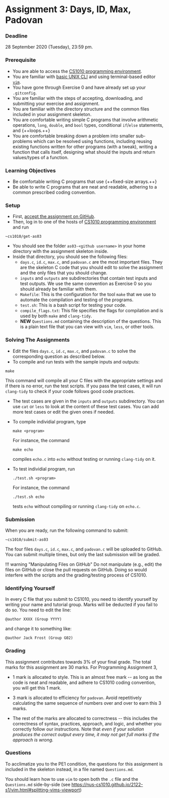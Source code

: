 # Assignment 3: Days, ID, Max, Padovan

### Deadline

28 September 2020 (Tuesday), 23:59 pm.

### Prerequisite

- You are able to access the [CS1010 programming environment](environments.md).
- You are familiar with [basic UNIX CLI](unix.md) and using terminal-based editor [`vim`](vim.md).
- You have gone through Exercise 0 and have already set up your `.gitconfig`.
- You are familiar with the steps of accepting, downloading, and submitting your exercise and assignment.
- You are familiar with the directory structure and the common files included in your assignment skeleton.
- You are comfortable writing simple C programs that involve arithmetic operations, `long`, `double`, and `bool` types, conditional `if`/`else` statements, and {++loops.++}
- You are comfortable breaking down a problem into smaller sub-problems which can be resolved using functions, including reusing existing functions written for other programs (with a tweak), writing a function that calls itself, designing what should the inputs and return values/types of a function.

### Learning Objectives

- Be comfortable writing C programs that use {++fixed-size arrays.++}
- Be able to write C programs that are neat and readable, adhering to a common prescribed coding convention.

### Setup

- First, [accept the assignment on GitHub](https://classroom.github.com/a/qOaqifvD).
- Then, log in to one of the hosts of [CS1010 programming environment](environments.md) and run

```
~cs1010/get-as03
```

- You should see the folder `as03-<github username>` in your home directory with the assignment skeleton inside.
- Inside that directory, you should see the following files:
    - `days.c`, `id.c`, `max.c`, and `padovan.c` are the most important files.  They are the skeleton C code that you should edit to solve the assignment and the only files that you should change.
    - `inputs` and `outputs` are subdirectories that contain test inputs and test outputs.  We use the same convention as Exercise 0 so you should already be familiar with them.
    - `Makefile`: This is the configuration for the tool `make` that we use to automate the compilation and testing of the programs.  
    - `test.sh`: This is a bash script for testing your code.
    - `compile_flags.txt`: This file specifies the flags for compilation and is used by both `make` and `clang-tidy`.
	- **NEW** `Questions.md` containing the description of the questions.  This is a plain text file that you can view with `vim`, `less`, or other tools.

### Solving The Assignments

- Edit the files `days.c`, `id.c`, `max.c`, and `padovan.c` to solve the corresponding question as described below.
- To compile and run tests with the sample inputs and outputs:
```
make
```
This command will compile all your C files with the appropriate settings and if there is no error, run the test scripts.  If you pass the test cases, it will run `clang-tidy` to check if your code follows good code practices.

- The test cases are given in the `inputs` and `outputs` subdirectory.  You can use `cat` or `less` to look at the content of these test cases.  You can add more test cases or edit the given ones if needed.

- To compile individial program, type
	```
	make <program>
	```
	For instance, the command
	```
	make echo
	```
	compiles `echo.c` into `echo` without testing or running `clang-tidy` on it.

- To test individial program, run
	```
	./test.sh <program>
	```

	For instance, the command
	```
	./test.sh echo
	```
	tests `echo` without compiling or running `clang-tidy` on `echo.c`.

### Submission

When you are ready, run the following command to submit:

```
~cs1010/submit-as03
```

The four files `days.c`, `id.c`, `max.c`, and `padovan.c` will be uploaded to GitHub.  You can submit multiple times, but only the last submission will be graded.

!!! warning "Manipulating Files on GitHub"
    Do not manipulate (e.g., edit) the files on GitHub or close the pull requests on GitHub.  Doing so would interfere with the scripts and the grading/testing process of CS1010.

### Identifying Yourself

In every C file that you submit to CS1010, you need to identify yourself by writing your name and tutorial group. Marks will be deducted if you fail to do so. You need to edit the line:

```
@author XXXX (Group YYYY)
```

and change it to something like:

```
@author Jack Frost (Group G02)
```

### Grading

This assignment contributes towards 3% of your final grade.  The total marks for this assignment are 30 marks.  For Programming Assignment 3,

- 1 mark is allocated to style.  This is an almost free mark -- as long as the code is neat and readable, and adhere to CS1010 coding convention, you will get this 1 mark.  

- 3 mark is allocated to efficiency for `padovan`.  Avoid repetitively calculating the same sequence of numbers over and over to earn this 3 marks.

- The rest of the marks are allocated to correctness -- this includes the correctness of syntax, practices, approach, and logic, and whether you correctly follow our instructions.  Note that _even if your solution produces the correct output every time, it may not get full marks if the approach is wrong._

### Questions

To acclimatize you to the PE1 condition, the questions for this assignment is included in the skeleton instead, in a file named `Questions.md`.

You should learn how to use `vim` to open both the `.c` file and the `Questions.md` side-by-side (see https://nus-cs1010.github.io/2122-s1/vim.html#splitting-vims-viewport)
